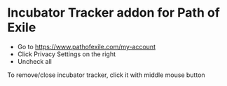 # Incubator Tracker addon for Path of Exile

- Go to https://www.pathofexile.com/my-account
- Click Privacy Settings on the right
- Uncheck all

To remove/close incubator tracker, click it with middle mouse button
